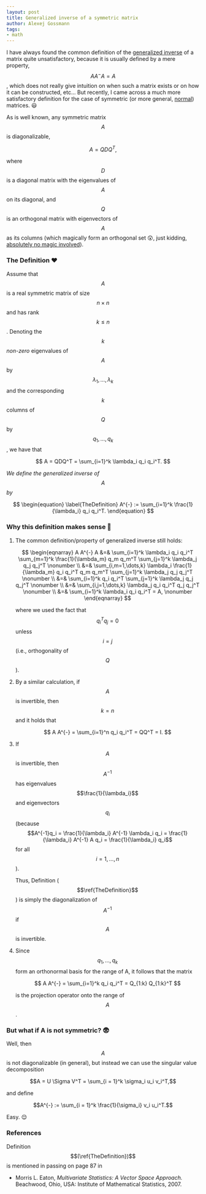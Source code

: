 ```yaml
---
layout: post
title: Generalized inverse of a symmetric matrix
author: Alexej Gossmann
tags:
- math 
---
```


I have always found the common definition of the [generalized inverse](https://en.wikipedia.org/wiki/Generalized_inverse) of a matrix quite unsatisfactory, because it is usually defined by a mere property, $$A A^{-} A = A$$, which does not really give intuition on when such a matrix exists or on how it can be constructed, etc... But recently, I came across a much more satisfactory definition for the case of symmetric (or more general, [normal](https://en.wikipedia.org/wiki/Normal_matrix)) matrices. :smiley:

As is well known, any symmetric matrix $$A$$ is diagonalizable,

$$
A = QDQ^T,
$$

where $$D$$ is a diagonal matrix with the eigenvalues of $$A$$ on its diagonal, and $$Q$$ is an orthogonal matrix with eigenvectors of $$A$$ as its columns (which magically form an orthogonal set :astonished:, just kidding, [absolutely no magic involved](http://math.stackexchange.com/questions/82467/eigenvectors-of-real-symmetric-matrices-are-orthogonal)).

### The Definition :heart:

Assume that $$A$$ is a real symmetric matrix of size $$n\times n$$ and has rank $$k \leq n$$. Denoting the $$k$$ *non-zero* eigenvalues of $$A$$ by $$\lambda_1, \dots, \lambda_k$$ and the corresponding $$k$$ columns of $$Q$$ by $$q_1, \dots, q_k$$, we have that

$$
A = QDQ^T = \sum_{i=1}^k \lambda_i q_i q_i^T.
$$

*We define the generalized inverse of* $$A$$ *by*

$$
\begin{equation}
\label{TheDefinition}
A^{-} :=  \sum_{i=1}^k \frac{1}{\lambda_i} q_i q_i^T.
\end{equation}
$$

### Why this definition makes sense :triumph:

1. The common definition/property of generalized inverse still holds:

    $$
    \begin{eqnarray}
    A A^{-} A &=& \sum_{i=1}^k \lambda_i q_i q_i^T \sum_{m=1}^k \frac{1}{\lambda_m} q_m q_m^T \sum_{j=1}^k \lambda_j q_j q_j^T \nonumber \\
    &=& \sum_{i,m=1,\dots,k} \lambda_i \frac{1}{\lambda_m} q_i q_i^T q_m q_m^T \sum_{j=1}^k \lambda_j q_j q_j^T \nonumber \\
    &=& \sum_{i=1}^k q_i q_i^T \sum_{j=1}^k \lambda_j q_j q_j^T \nonumber \\
    &=& \sum_{i,j=1,\dots,k} \lambda_j q_i q_i^T q_j q_j^T \nonumber \\
    &=& \sum_{i=1}^k \lambda_i q_i q_i^T = A, \nonumber
    \end{eqnarray}
    $$

    where we used the fact that $$q_i^T q_j = 0$$ unless $$i = j$$ (i.e., orthogonality of $$Q$$).

2. By a similar calculation, if $$A$$ is invertible, then $$k = n$$ and it holds that

    $$
    A A^{-} = \sum_{i=1}^n q_i q_i^T = QQ^T = I.
    $$

3. If $$A$$ is invertible, then $$A^{-1}$$ has eigenvalues $$\frac{1}{\lambda_i}$$ and eigenvectors $$q_i$$ (because $$A^{-1}q_i = \frac{1}{\lambda_i} A^{-1} \lambda_i q_i = \frac{1}{\lambda_i} A^{-1} A q_i = \frac{1}{\lambda_i} q_i$$ for all $$i = 1,\dots,n$$).

   Thus, Definition ($$\ref{TheDefinition}$$) is simply the diagonalization of $$A^{-1}$$ if $$A$$ is invertible.

4. Since $$q_1, \dots, q_k$$ form an orthonormal basis for the range of A, it follows that the matrix

    $$
    A A^{-} = \sum_{i=1}^k q_i q_i^T = Q_{1:k} Q_{1:k}^T
    $$

    is the projection operator onto the range of $$A$$.

### But what if A is not symmetric? :fearful:

Well, then $$A$$ is not diagonalizable (in general), but instead we can use the singular value decomposition

$$A = U \Sigma V^T = \sum_{i = 1}^k \sigma_i u_i v_i^T,$$

and define 

$$A^{-} := \sum_{i = 1}^k \frac{1}{\sigma_i} v_i u_i^T.$$ 

Easy. :relieved:

### References

Definition $$(\ref{TheDefinition})$$ is mentioned in passing on page 87 in

* Morris L. Eaton, *Multivariate Statistics: A Vector Space Approach.* Beachwood,
Ohio, USA: Institute of Mathematical Statistics, 2007.
